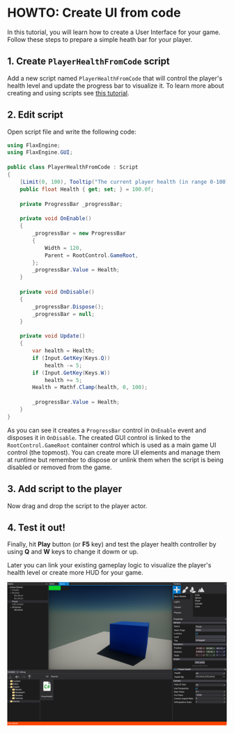 # HOWTO: Create UI from code

In this tutorial, you will learn how to create a User Interface for your game. Follow these steps to prepare a simple heath bar for your player.

## 1. Create `PlayerHealthFromCode` script

Add a new script named `PlayerHealthFromCode` that will control the player's health level and update the progress bar to visualize it. To learn more about creating and using scripts see [this tutorial](../scripting/new-script.md).

## 2. Edit script

Open script file and write the following code:

```cs
using FlaxEngine;
using FlaxEngine.GUI;

public class PlayerHealthFromCode : Script
{
	[Limit(0, 100), Tooltip("The current player health (in range 0-100)")]
	public float Health { get; set; } = 100.0f;

	private ProgressBar _progressBar;

	private void OnEnable()
	{
		_progressBar = new ProgressBar
		{
			Width = 120,
			Parent = RootControl.GameRoot,
		};
		_progressBar.Value = Health;
	}

	private void OnDisable()
	{
		_progressBar.Dispose();
		_progressBar = null;
	}

	private void Update()
	{
		var health = Health;
		if (Input.GetKey(Keys.Q))
			health -= 5;
		if (Input.GetKey(Keys.W))
			health += 5;
		Health = Mathf.Clamp(health, 0, 100);

		_progressBar.Value = Health;
	}
}
```

As you can see it creates a `ProgressBar` control in `OnEnable` event and disposes it in `OnDisable`. The created GUI control is linked to the `RootControl.GameRoot` container control which is used as a main game UI control (the topmost).
You can create more UI elements and manage them at runtime but remember to dispose or unlink them when the script is being disabled or removed from the game.

## 3. Add script to the player

Now drag and drop the script to the player actor.

## 4. Test it out!

Finally, hit **Play** button (or **F5** key) and test the player health controller by using **Q** and **W** keys to change it dowm or up.

Later you can link your existing gameplay logic to visualize the player's health level or create more HUD for your game.

![Test Health Bar](media/test-progress-bar.png)

